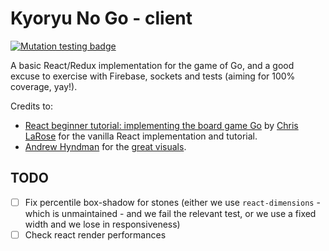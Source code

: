 # Kyoryu No Go - client

[![Mutation testing badge](https://badge.stryker-mutator.io/github.com/goffreder/kyoryu-no-go-client/master)](https://stryker-mutator.github.io)

A basic React/Redux implementation for the game of Go, and a good excuse to exercise with Firebase, sockets and tests (aiming for 100% coverage, yay!).

Credits to:
- [React beginner tutorial: implementing the board game Go](http://cjlarose.com/2014/01/09/react-board-game-tutorial.html) by [Chris LaRose](http://cjlarose.com/) for the vanilla React implementation and tutorial.
- [Andrew Hyndman](https://github.com/ajhyndman) for the [great visuals](http://ajhyndman.github.io/go-react-redux-elm/react-redux/).

## TODO
- [ ] Fix percentile box-shadow for stones (either we use `react-dimensions` - which is unmaintained - and we fail the relevant test, or we use a fixed width and we lose in responsiveness)
- [ ] Check react render performances
